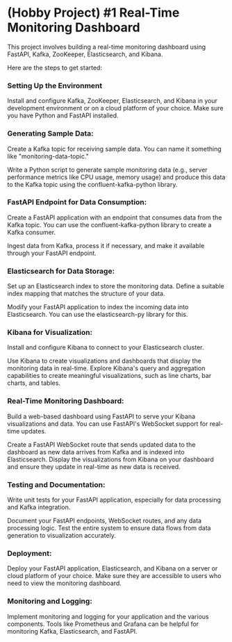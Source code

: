 # (Hobby Project) #1 Real-Time Monitoring Dashboard

This project involves building a real-time monitoring dashboard using FastAPI, Kafka, ZooKeeper, Elasticsearch, and Kibana.

Here are the steps to get started:

### Setting Up the Environment

Install and configure Kafka, ZooKeeper, Elasticsearch, and Kibana in your development environment or on a cloud platform of your choice.
Make sure you have Python and FastAPI installed.

### Generating Sample Data:

Create a Kafka topic for receiving sample data. You can name it something like "monitoring-data-topic."

Write a Python script to generate sample monitoring data (e.g., server performance metrics like CPU usage, memory usage) and produce this data to the Kafka topic using the confluent-kafka-python library.

### FastAPI Endpoint for Data Consumption:

Create a FastAPI application with an endpoint that consumes data from the Kafka topic. You can use the confluent-kafka-python library to create a Kafka consumer.

Ingest data from Kafka, process it if necessary, and make it available through your FastAPI endpoint.

### Elasticsearch for Data Storage:
Set up an Elasticsearch index to store the monitoring data. Define a suitable index mapping that matches the structure of your data.

Modify your FastAPI application to index the incoming data into Elasticsearch. You can use the elasticsearch-py library for this.

### Kibana for Visualization:
Install and configure Kibana to connect to your Elasticsearch cluster.

Use Kibana to create visualizations and dashboards that display the monitoring data in real-time.
Explore Kibana's query and aggregation capabilities to create meaningful visualizations, such as line charts, bar charts, and tables.

### Real-Time Monitoring Dashboard:
Build a web-based dashboard using FastAPI to serve your Kibana visualizations and data. You can use FastAPI's WebSocket support for real-time updates.

Create a FastAPI WebSocket route that sends updated data to the dashboard as new data arrives from Kafka and is indexed into Elasticsearch.
Display the visualizations from Kibana on your dashboard and ensure they update in real-time as new data is received.

### Testing and Documentation:
Write unit tests for your FastAPI application, especially for data processing and Kafka integration.

Document your FastAPI endpoints, WebSocket routes, and any data processing logic.
Test the entire system to ensure data flows from data generation to visualization accurately.

### Deployment:
Deploy your FastAPI application, Elasticsearch, and Kibana on a server or cloud platform of your choice. Make sure they are accessible to users who need to view the monitoring dashboard.

### Monitoring and Logging:
Implement monitoring and logging for your application and the various components. Tools like Prometheus and Grafana can be helpful for monitoring Kafka, Elasticsearch, and FastAPI.

